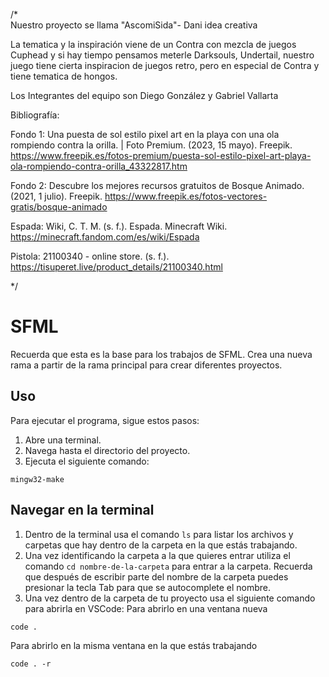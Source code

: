 /*  
Nuestro proyecto se llama "AscomiSida"- Dani idea creativa

La tematica y la inspiración viene de un Contra con mezcla de juegos Cuphead y si hay tiempo pensamos meterle Darksouls, Undertail, nuestro juego tiene cierta inspiracion de juegos retro, pero en especial de Contra y tiene tematica de hongos.

Los Integrantes del equipo son Diego González y Gabriel Vallarta


Bibliografía:

Fondo 1: Una puesta de sol estilo pixel art en la playa con una ola rompiendo contra la orilla. | Foto Premium. (2023, 15 mayo). Freepik. https://www.freepik.es/fotos-premium/puesta-sol-estilo-pixel-art-playa-ola-rompiendo-contra-orilla_43322817.htm 

Fondo 2: Descubre los mejores recursos gratuitos de Bosque Animado. (2021, 1 julio). Freepik. https://www.freepik.es/fotos-vectores-gratis/bosque-animado 

Espada: Wiki, C. T. M. (s. f.). Espada. Minecraft Wiki. https://minecraft.fandom.com/es/wiki/Espada 

Pistola: 21100340 - online store. (s. f.). https://tisuperet.live/product_details/21100340.html


*/








# SFML

Recuerda que esta es la base para los trabajos de SFML.
Crea una nueva rama a partir de la rama principal para crear diferentes proyectos.

## Uso

Para ejecutar el programa, sigue estos pasos:

1. Abre una terminal.
2. Navega hasta el directorio del proyecto.
3. Ejecuta el siguiente comando: 
``` 
mingw32-make
```

## Navegar en la terminal

1. Dentro de la terminal usa el comando `ls` para listar los archivos y carpetas que hay dentro de la carpeta en la que estás trabajando.
2. Una vez identificando la carpeta a la que quieres entrar utiliza el comando `cd nombre-de-la-carpeta` para entrar a la carpeta. Recuerda que después de escribir parte del nombre de la carpeta puedes presionar la tecla Tab para que se autocomplete el nombre.
3. Una vez dentro de la carpeta de tu proyecto usa el siguiente comando para abrirla en VSCode:
Para abrirlo en una ventana nueva
```
code .
```
Para abrirlo en la misma ventana en la que estás trabajando
```
code . -r
```
